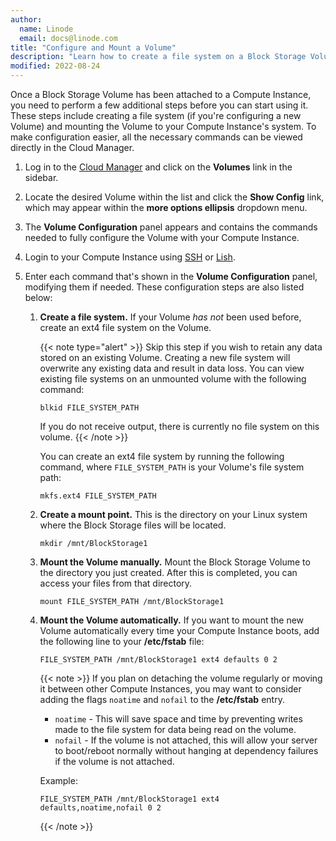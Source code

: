 ```yaml
---
author:
  name: Linode
  email: docs@linode.com
title: "Configure and Mount a Volume"
description: "Learn how to create a file system on a Block Storage Volume and mount it to a Compute Instance."
modified: 2022-08-24
---
```


Once a Block Storage Volume has been attached to a Compute Instance, you need to perform a few additional steps before you can start using it. These steps include creating a file system (if you're configuring a new Volume) and mounting the Volume to your Compute Instance's system. To make configuration easier, all the necessary commands can be viewed directly in the Cloud Manager.

1.  Log in to the [Cloud Manager](https://cloud.linode.com/linodes) and click on the **Volumes** link in the sidebar.

1.  Locate the desired Volume within the list and click the **Show Config** link, which may appear within the **more options ellipsis** dropdown menu.

1.  The **Volume Configuration** panel appears and contains the commands needed to fully configure the Volume with your Compute Instance.

1.  Login to your Compute Instance using [SSH](/docs/guides/connect-to-server-over-ssh/) or [Lish](/docs/products/compute/compute-instances/guides/lish/).

1.  Enter each command that's shown in the **Volume Configuration** panel, modifying them if needed. These configuration steps are also listed below:

    1.  **Create a file system.** If your Volume *has not* been used before, create an ext4 file system on the Volume.

        {{< note type="alert" >}}
        Skip this step if you wish to retain any data stored on an existing Volume. Creating a new file system will overwrite any existing data and result in data loss. You can view existing file systems on an unmounted volume with the following command:

            blkid FILE_SYSTEM_PATH

        If you do not receive output, there is currently no file system on this volume.
        {{< /note >}}

        You can create an ext4 file system by running the following command, where `FILE_SYSTEM_PATH` is your Volume's file system path:

            mkfs.ext4 FILE_SYSTEM_PATH

    1.  **Create a mount point.** This is the directory on your Linux system where the Block Storage files will be located.

            mkdir /mnt/BlockStorage1

    1.  **Mount the Volume manually.** Mount the Block Storage Volume to the directory you just created. After this is completed, you can access your files from that directory.

            mount FILE_SYSTEM_PATH /mnt/BlockStorage1

    1.  **Mount the Volume automatically.** If you want to mount the new Volume automatically every time your Compute Instance boots, add the following line to your **/etc/fstab** file:

            FILE_SYSTEM_PATH /mnt/BlockStorage1 ext4 defaults 0 2

        {{< note >}}
        If you plan on detaching the volume regularly or moving it between other Compute Instances, you may want to consider adding the flags `noatime` and `nofail` to the **/etc/fstab** entry.

        * `noatime` - This will save space and time by preventing writes made to the file system for data being read on the volume.
        *  `nofail`  - If the volume is not attached, this will allow your server to boot/reboot normally without hanging at dependency failures if the volume is not attached.

        Example:

            FILE_SYSTEM_PATH /mnt/BlockStorage1 ext4 defaults,noatime,nofail 0 2
        {{< /note >}}